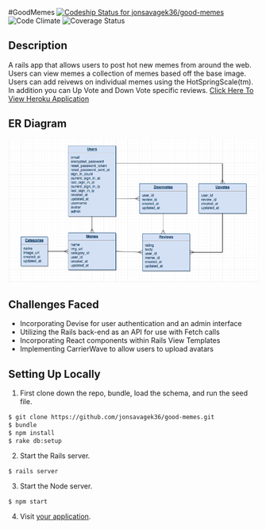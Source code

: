 #GoodMemes
[ ![Codeship Status for jonsavagek36/good-memes](https://app.codeship.com/projects/30833cb0-bf12-0134-0a5c-7a625a3fabd4/status?branch=master)](https://app.codeship.com/projects/196494)
![Code Climate](https://codeclimate.com/github/jonsavagek36/good-memes.png)
![Coverage Status](https://coveralls.io/repos/jonsavagek36/good-memes/badge.png)

## Description
A rails app that allows users to post hot new memes from around the web. Users can view memes a collection of memes based off the base image. Users can add reivews on individual memes using the HotSpringScale(tm). In addition you can Up Vote and Down Vote specific reviews.
[Click Here To View Heroku Application](https://good-memes.herokuapp.com/)

## ER Diagram
![ER Diagram](GoodMemesERD.png)
## Challenges Faced
* Incorporating Devise for user authentication and an admin interface
* Utilizing the Rails back-end as an API for use with Fetch calls
* Incorporating React components within Rails View Templates
* Implementing CarrierWave to allow users to upload avatars

## Setting Up Locally

1. First clone down the repo, bundle, load the schema, and run the seed file.
  ```
  $ git clone https://github.com/jonsavagek36/good-memes.git
  $ bundle
  $ npm install
  $ rake db:setup
  ```
2. Start the Rails server.
  ```
  $ rails server
  ```
3. Start the Node server.
  ```
  $ npm start
  ```
4. Visit [your application](http://localhost:3000).
